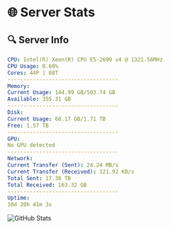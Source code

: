# 🌐 Server Stats
## 🔍 Server Info
```yaml
CPU: Intel(R) Xeon(R) CPU E5-2699 v4 @ 1321.56MHz
CPU Usage: 0.60%
Cores: 44P | 88T
-----------------------------------
Memory:
Current Usage: 144.99 GB/503.74 GB
Available: 355.31 GB
-----------------------------------
Disk:
Current Usage: 60.17 GB/1.71 TB
Free: 1.57 TB
-----------------------------------
GPU:
No GPU detected
-----------------------------------
Network:
Current Transfer (Sent): 24.24 MB/s
Current Transfer (Received): 121.92 KB/s
Total Sent: 17.38 TB
Total Received: 163.32 GB
-----------------------------------
Uptime:
10d 20h 41m 3s
```
![GitHub Stats](https://img.shields.io/badge/Updated-2025-03-18_18:03:52-blue)